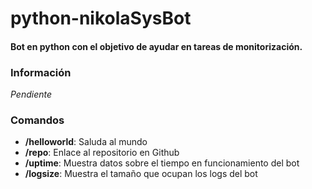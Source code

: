# python-nikolaSysBot

####  Bot en python con el objetivo de ayudar en tareas de monitorización.

### Información

*Pendiente*

### Comandos
* **/helloworld**: Saluda al mundo
* **/repo**: Enlace al repositorio en Github
* **/uptime**: Muestra datos sobre el tiempo en funcionamiento del bot
* **/logsize**: Muestra el tamaño que ocupan los logs del bot
